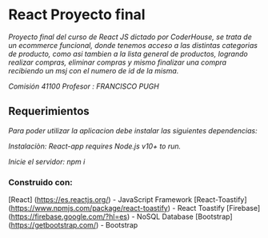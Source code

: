 # React Proyecto final

_Proyecto final del curso de React JS dictado por CoderHouse, se trata de un ecommerce funcional, donde tenemos acceso a las distintas categorias de producto, como asi tambien a la lista general de productos, logrando realizar compras, eliminar compras y mismo finalizar una compra recibiendo un msj con el numero de id de la misma._

_Comisión 41100_
_Profesor : FRANCISCO PUGH_

## Requerimientos
_Para poder utilizar la aplicacion debe instalar las siguientes dependencias:_

_Instalaciòn: React-app requires Node.js v10+ to run._

_Inicie el servidor: npm i_

### Construido con:

[React] (https://es.reactjs.org/) - JavaScript Framework 
[React-Toastify] (https://www.npmjs.com/package/react-toastify) - React Toastify 
[Firebase] (https://firebase.google.com/?hl=es) - NoSQL Database 
[Bootstrap] (https://getbootstrap.com/) - Bootstrap



